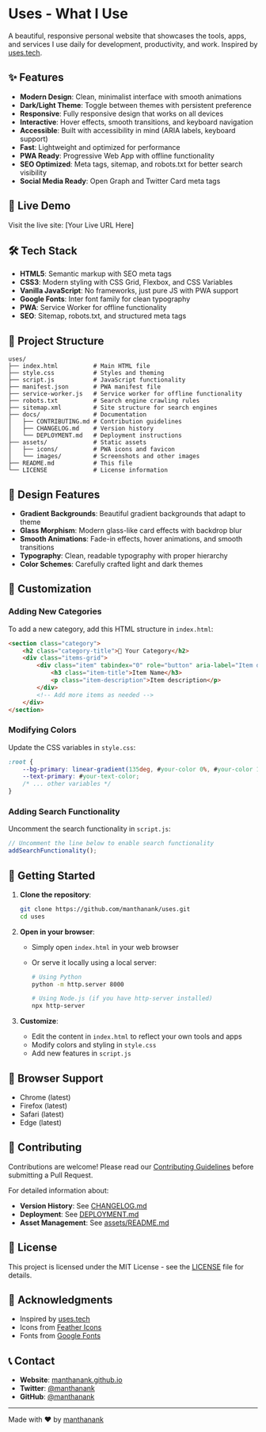 # Uses - What I Use

A beautiful, responsive personal website that showcases the tools, apps, and services I use daily for development, productivity, and work. Inspired by [uses.tech](https://uses.tech).

## ✨ Features

- **Modern Design**: Clean, minimalist interface with smooth animations
- **Dark/Light Theme**: Toggle between themes with persistent preference
- **Responsive**: Fully responsive design that works on all devices
- **Interactive**: Hover effects, smooth transitions, and keyboard navigation
- **Accessible**: Built with accessibility in mind (ARIA labels, keyboard support)
- **Fast**: Lightweight and optimized for performance
- **PWA Ready**: Progressive Web App with offline functionality
- **SEO Optimized**: Meta tags, sitemap, and robots.txt for better search visibility
- **Social Media Ready**: Open Graph and Twitter Card meta tags

## 🚀 Live Demo

Visit the live site: [Your Live URL Here]

## 🛠️ Tech Stack

- **HTML5**: Semantic markup with SEO meta tags
- **CSS3**: Modern styling with CSS Grid, Flexbox, and CSS Variables
- **Vanilla JavaScript**: No frameworks, just pure JS with PWA support
- **Google Fonts**: Inter font family for clean typography
- **PWA**: Service Worker for offline functionality
- **SEO**: Sitemap, robots.txt, and structured meta tags

## 📁 Project Structure

```tree
uses/
├── index.html          # Main HTML file
├── style.css           # Styles and theming
├── script.js           # JavaScript functionality
├── manifest.json       # PWA manifest file
├── service-worker.js   # Service worker for offline functionality
├── robots.txt          # Search engine crawling rules
├── sitemap.xml         # Site structure for search engines
├── docs/               # Documentation
│   ├── CONTRIBUTING.md # Contribution guidelines
│   ├── CHANGELOG.md    # Version history
│   └── DEPLOYMENT.md   # Deployment instructions
├── assets/             # Static assets
│   ├── icons/          # PWA icons and favicon
│   └── images/         # Screenshots and other images
├── README.md           # This file
└── LICENSE             # License information
```

## 🎨 Design Features

- **Gradient Backgrounds**: Beautiful gradient backgrounds that adapt to theme
- **Glass Morphism**: Modern glass-like card effects with backdrop blur
- **Smooth Animations**: Fade-in effects, hover animations, and smooth transitions
- **Typography**: Clean, readable typography with proper hierarchy
- **Color Schemes**: Carefully crafted light and dark themes

## 🔧 Customization

### Adding New Categories

To add a new category, add this HTML structure in `index.html`:

```html
<section class="category">
    <h2 class="category-title">🎯 Your Category</h2>
    <div class="items-grid">
        <div class="item" tabindex="0" role="button" aria-label="Item details">
            <h3 class="item-title">Item Name</h3>
            <p class="item-description">Item description</p>
        </div>
        <!-- Add more items as needed -->
    </div>
</section>
```

### Modifying Colors

Update the CSS variables in `style.css`:

```css
:root {
    --bg-primary: linear-gradient(135deg, #your-color 0%, #your-color 100%);
    --text-primary: #your-text-color;
    /* ... other variables */
}
```

### Adding Search Functionality

Uncomment the search functionality in `script.js`:

```javascript
// Uncomment the line below to enable search functionality
addSearchFunctionality();
```

## 🚀 Getting Started

1. **Clone the repository**:

   ```bash
   git clone https://github.com/manthanank/uses.git
   cd uses
   ```

2. **Open in your browser**:

   - Simply open `index.html` in your web browser
   - Or serve it locally using a local server:

     ```bash
     # Using Python
     python -m http.server 8000
     
     # Using Node.js (if you have http-server installed)
     npx http-server
     ```

3. **Customize**:
   - Edit the content in `index.html` to reflect your own tools and apps
   - Modify colors and styling in `style.css`
   - Add new features in `script.js`

## 📱 Browser Support

- Chrome (latest)
- Firefox (latest)
- Safari (latest)
- Edge (latest)

## 🤝 Contributing

Contributions are welcome! Please read our [Contributing Guidelines](docs/CONTRIBUTING.md) before submitting a Pull Request.

For detailed information about:
- **Version History**: See [CHANGELOG.md](docs/CHANGELOG.md)
- **Deployment**: See [DEPLOYMENT.md](docs/DEPLOYMENT.md)
- **Asset Management**: See [assets/README.md](assets/README.md)

## 📄 License

This project is licensed under the MIT License - see the [LICENSE](LICENSE) file for details.

## 🙏 Acknowledgments

- Inspired by [uses.tech](https://uses.tech)
- Icons from [Feather Icons](https://feathericons.com/)
- Fonts from [Google Fonts](https://fonts.google.com/)

## 📞 Contact

- **Website**: [manthanank.github.io](https://manthanank.github.io)
- **Twitter**: [@manthanank](https://twitter.com/manthanank)
- **GitHub**: [@manthanank](https://github.com/manthanank)

---

Made with ❤️ by [manthanank](https://manthanank.github.io)
